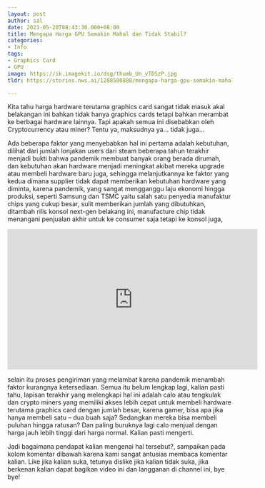 ```yaml
---
layout: post
author: sal
date: 2021-05-20T08:43:30.000+08:00
title: Mengapa Harga GPU Semakin Mahal dan Tidak Stabil?
categories:
- Info
tags:
- Graphics Card
- GPU
image: https://ik.imagekit.io/dsg/thumb_Un_vTDSzP.jpg
tldr: https://stories.nws.ai/1288500888/mengapa-harga-gpu-semakin-mahal/

---
```

Kita tahu harga hardware terutama graphics card sangat tidak masuk akal belakangan ini bahkan tidak hanya graphics cards tetapi bahkan merambat ke berbagai hardware lainnya. Tapi apakah semua ini disebabkan oleh Cryptocurrency atau miner? Tentu ya, maksudnya ya… tidak juga…

Ada beberapa faktor yang menyebabkan hal ini pertama adalah kebutuhan, dilihat dari jumlah lonjakan users dari steam beberapa tahun terakhir menjadi bukti bahwa pandemik membuat banyak orang berada dirumah, dan kebutuhan akan hardware menjadi meningkat akibat mereka upgrade atau membeli hardware baru juga, sehingga melanjutkannya ke faktor yang kedua dimana supplier tidak dapat memberikan kebutuhan hardware yang diminta, karena pandemik, yang sangat mengganggu laju ekonomi hingga produksi, seperti Samsung dan TSMC yaitu salah satu penyedia manufaktur chips yang cukup besar, sulit memberikan jumlah yang dibutuhkan, ditambah rilis konsol next-gen belakang ini, manufacture chip tidak menangani penjualan akhir untuk ke consumer saja tetapi ke konsol juga,

<div class="embed-container">
<iframe width="560" height="315" src="https://www.youtube.com/embed/ZLBee4Ngreo" title="YouTube video player" frameborder="0" allow="accelerometer; autoplay; clipboard-write; encrypted-media; gyroscope; picture-in-picture" allowfullscreen></iframe>
</div>

selain itu proses pengiriman yang melambat karena pandemik menambah faktor kurangnya ketersediaan. Semua itu belum lengkap lagi, kalian pasti tahu, lapisan terakhir yang melengkapi hal ini adalah calo atau tengkulak dan crypto miners yang memiliki akses lebih cepat untuk membeli hardware terutama graphics card dengan jumlah besar, karena gamer, bisa apa jika hanya membeli satu – dua buah saja? Sedangkan mereka bisa membeli puluhan hingga ratusan? Dan paling buruknya lagi calo menjual dengan harga jauh lebih tinggi dari harga normal. Kalian pasti mengerti.

Jadi bagaimana pendapat kalian mengenai hal tersebut?, sampaikan pada kolom komentar dibawah karena kami sangat antusias membaca komentar kalian. Like jika kalian suka, tetunya dislike jika kalian tidak suka, jika berkenan kalian dapat bagikan video ini dan langganan di channel ini, bye bye!